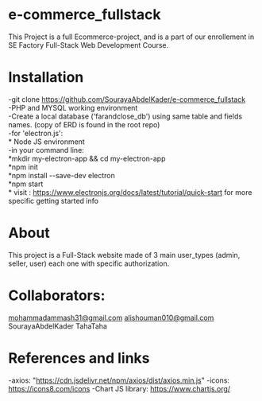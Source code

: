 # e-commerce_fullstack
This Project is a full Ecommerce-project, and is a part of our enrollement in SE Factory Full-Stack Web Development Course.

# Installation 
-git clone https://github.com/SourayaAbdelKader/e-commerce_fullstack  <br>
-PHP and MYSQL working environment <br>
-Create a local database ('farandclose_db') using same table and fields names. (copy of ERD is found in the root repo)<br>
-for 'electron.js': <br>
    * Node JS environment <br>
    -in your command line: <br>
        *mkdir my-electron-app && cd my-electron-app <br>
        *npm init <br>
        *npm install --save-dev electron <br>
        *npm start <br>
        * visit : https://www.electronjs.org/docs/latest/tutorial/quick-start for more specific getting started info <br>

# About
This project is a Full-Stack website made of 3 main user_types (admin, seller, user) each one with specific authorization. 

# Collaborators:
mohammadammash31@gmail.com
alishouman010@gmail.com
SourayaAbdelKader
TahaTaha

# References and links
-axios: "https://cdn.jsdelivr.net/npm/axios/dist/axios.min.js"
-icons: https://icons8.com/icons
-Chart JS library: https://www.chartjs.org/

